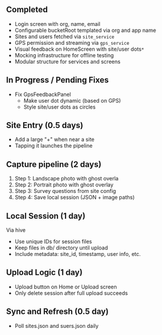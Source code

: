 
## Completed 

* Login screen with org, name, email
* Configurable bucketRoot templated via org and app name
* Sites and users fetched via `site_service` 
* GPS permission and streaming via `gps_service`
* Visual feedback on HomeScreen with site/user dots`*`
* Mocking infrastructure for offline testing
* Modular structure for services and screens

## In Progress / Pending Fixes

* Fix GpsFeedbackPanel
	- Make user dot dynamic (based on GPS)
	- Style site/user dots as circles

## Site Entry (0.5 days)

* Add a large "+" when near a site 
* Tapping it launches the pipeline

## Capture pipeline (2 days)

1. Step 1: Landscape photo with ghost overla
2. Step 2: Portrait photo with ghost overlay
3. Step 3: Survey questions from site config
4. Step 4: Save local session (JSON + image paths)

## Local Session (1 day)

Via hive

* Use unique IDs for session files
* Keep files in db/ directory until upload
* Include metadata: site_id, timestamp, user info, etc.

## Upload Logic (1 day)

* Upload button on Home or Upload screen
* Only delete session after full upload succeeds

## Sync and Refresh (0.5 day)

* Poll sites.json and suers.json daily

